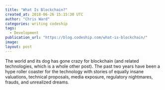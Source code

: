 ```yaml
---
title: "What Is Blockchain?"
created_at: 2018-06-26 15:15:30 UTC
author: "Chris Ward"
categories: writing codeship
tags:
  - Development
publication_url: "https://blog.codeship.com/what-is-blockchain/"
image:
layout: post
---
```

The world and its dog has gone crazy for blockchain (and related technologies, which is a whole other post). The past two years have been a hype roller coaster for the technology with stories of equally insane valuations, technical proposals, media exposure, regulatory nightmares, frauds, and unrealized dreams.


